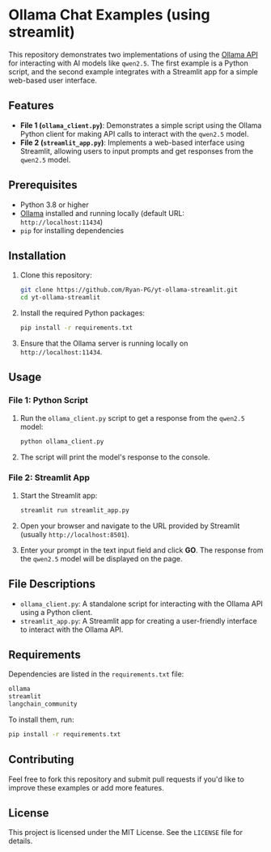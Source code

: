 # Ollama Chat Examples (using streamlit)

This repository demonstrates two implementations of using the [Ollama API](https://ollama.ai/) for interacting with AI models like `qwen2.5`. The first example is a Python script, and the second example integrates with a Streamlit app for a simple web-based user interface.

## Features

- **File 1 (`ollama_client.py`)**: Demonstrates a simple script using the Ollama Python client for making API calls to interact with the `qwen2.5` model.
- **File 2 (`streamlit_app.py`)**: Implements a web-based interface using Streamlit, allowing users to input prompts and get responses from the `qwen2.5` model.

## Prerequisites

- Python 3.8 or higher
- [Ollama](https://ollama.ai/) installed and running locally (default URL: `http://localhost:11434`)
- `pip` for installing dependencies

## Installation

1. Clone this repository:
   ```bash
   git clone https://github.com/Ryan-PG/yt-ollama-streamlit.git
   cd yt-ollama-streamlit
   ```

2. Install the required Python packages:
   ```bash
   pip install -r requirements.txt
   ```

3. Ensure that the Ollama server is running locally on `http://localhost:11434`.

## Usage

### File 1: Python Script

1. Run the `ollama_client.py` script to get a response from the `qwen2.5` model:
   ```bash
   python ollama_client.py
   ```

2. The script will print the model's response to the console.

### File 2: Streamlit App

1. Start the Streamlit app:
   ```bash
   streamlit run streamlit_app.py
   ```

2. Open your browser and navigate to the URL provided by Streamlit (usually `http://localhost:8501`).

3. Enter your prompt in the text input field and click **GO**. The response from the `qwen2.5` model will be displayed on the page.

## File Descriptions

- `ollama_client.py`: A standalone script for interacting with the Ollama API using a Python client.
- `streamlit_app.py`: A Streamlit app for creating a user-friendly interface to interact with the Ollama API.

## Requirements

Dependencies are listed in the `requirements.txt` file:
```txt
ollama
streamlit
langchain_community
```

To install them, run:
```bash
pip install -r requirements.txt
```

## Contributing

Feel free to fork this repository and submit pull requests if you'd like to improve these examples or add more features.

## License

This project is licensed under the MIT License. See the `LICENSE` file for details.

